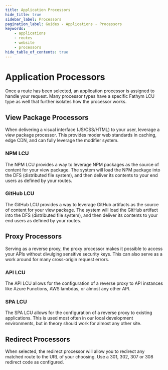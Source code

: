 ```yaml
---
title: Application Processors
hide_title: true
sidebar_label: Processors
pagination_label: Guides - Applications - Processors
keywords:
    - applications
    - routes
    - website
    - processors
hide_table_of_contents: true
---
```


# Application Processors

Once a route has been selected, an application processor is assigned to handle your request.  Many processor types have a specific Fathym LCU type as well that further isolates how the processor works.

## View Package Processors

When delivering a visual interface (JS/CSS/HTML) to your user, leverage a view package processor.  This provides moder web standards in caching, edge CDN, and can fully leverage the modifier system.

### NPM LCU

The NPM LCU provides a way to leverage NPM packages as the source of content for your view package.  The system will load the NPM package into the DFS (distributed file system), and then deliver its contents to your end users as defined by your routes.

### GitHub LCU

The GitHub LCU provides a way to leverage GitHub artifacts as the source of content for your view package.  The system will load the GitHub artifact into the DFS (distributed file system), and then deliver its contents to your end users as defined by your routes.

## Proxy Processors

Serving as a reverse proxy, the proxy processor makes it possible to access your APIs without divulging sensitive security keys.  This can also serve as a work around for many cross-origin request errors.

### API LCU

The API LCU allows for the configuration of a reverse proxy to API instances like Azure Functions, AWS lambdas, or almost any other API.

### SPA LCU

The SPA LCU allows for the configuration of a reverse proxy to existing applications.  This is used most often in our local development environments, but in theory should work for almost any other site.

## Redirect Processors

When selected, the redirect processor will allow you to redirect any matched route to the URL of your choosing.  Use a 301, 302, 307 or 308 redirect code as configured.

<!-- 
## OAuth Processors

### GitHub OAuth LCU -->

